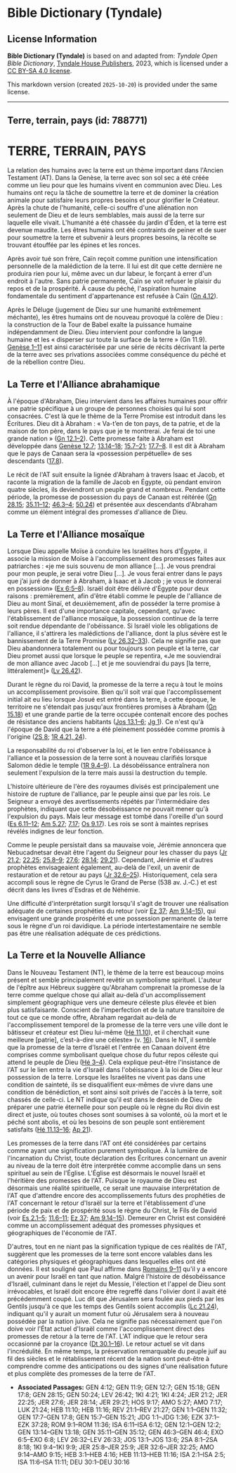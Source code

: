 # Bible Dictionary (Tyndale)

## License Information

**Bible Dictionary (Tyndale)** is based on and adapted from: _Tyndale Open Bible Dictionary_, [Tyndale House Publishers](https://tyndaleopenresources.com/), 2023, which is licensed under a [CC BY-SA 4.0 license](https://creativecommons.org/licenses/by-sa/4.0/legalcode.en).

This markdown version (created `2025-10-20`) is provided under the same license.



--------------------------------

## Terre, terrain, pays (id: 788771)

TERRE, TERRAIN, PAYS
====================

La relation des humains avec la terre est un thème important dans l'Ancien Testament (AT). Dans la Genèse, la terre avec son sol sec a été créée comme un lieu pour que les humains vivent en communion avec Dieu. Les humains ont reçu la tâche de soumettre la terre et de dominer la création animale pour satisfaire leurs propres besoins et pour glorifier le Créateur. Après la chute de l'humanité, celle\-ci souffre d'une aliénation non seulement de Dieu et de leurs semblables, mais aussi de la terre sur laquelle elle vivait. L'humanité a été chassée du jardin d'Éden, et la terre est devenue maudite. Les êtres humains ont été contraints de peiner et de suer pour soumettre la terre et subvenir à leurs propres besoins, la récolte se trouvant étouffée par les épines et les ronces.

Après avoir tué son frère, Caïn reçoit comme punition une intensification personnelle de la malédiction de la terre. Il lui est dit que cette dernière ne produira rien pour lui, même avec un dur labeur, le forçant à errer d'un endroit à l'autre. Sans patrie permanente, Caïn se voit refuser le plaisir du repos et de la prospérité. À cause du péché, l'aspiration humaine fondamentale du sentiment d'appartenance est refusée à Caïn ([Gn 4\.12](https://ref.ly/Gen4:12)).

Après le Déluge (jugement de Dieu sur une humanité extrêmement méchante), les êtres humains ont de nouveau provoqué la colère de Dieu : la construction de la Tour de Babel exalte la puissance humaine indépendamment de Dieu. Dieu intervient pour confondre la langue humaine et les « disperser sur toute la surface de la terre » (Gn 11\.9\). [Genèse 1–11](https://ref.ly/Gen1:1-Gen11:32) est ainsi caractérisée par une série de récits décrivant la perte de la terre avec ses privations associées comme conséquence du péché et de la rébellion contre Dieu.

La Terre et l'Alliance abrahamique
----------------------------------

À l'époque d'Abraham, Dieu intervient dans les affaires humaines pour offrir une patrie spécifique à un groupe de personnes choisies qui lui sont consacrées. C'est là que le thème de la Terre Promise est introduit dans les Écritures. Dieu dit à Abraham : « Va\-t’en de ton pays, de ta patrie, et de la maison de ton père, dans le pays que je te montrerai. Je ferai de toi une grande nation » ([Gn 12\.1–2](https://ref.ly/Gen12:1-Gen12:2)). Cette promesse faite à Abraham est développée dans [Genèse 12\.7](https://ref.ly/Gen12:7); [13\.14–18](https://ref.ly/Gen13:14-Gen13:18); [15\.7–21](https://ref.ly/Gen15:7-Gen15:21); [17\.7–8](https://ref.ly/Gen17:7-Gen17:8). Il est dit à Abraham que le pays de Canaan sera la «possession perpétuelle» de ses descendants ([17\.8](https://ref.ly/Gen17:8)).

Le récit de l'AT suit ensuite la lignée d'Abraham à travers Isaac et Jacob, et raconte la migration de la famille de Jacob en Égypte, où pendant environ quatre siècles, ils deviendront un peuple grand et nombreux. Pendant cette période, la promesse de possession du pays de Canaan est réitérée ([Gn 28\.15](https://ref.ly/Gen28:15); [35\.11–12](https://ref.ly/Gen35:11-Gen35:12); [46\.3–4](https://ref.ly/Gen46:3-Gen46:4); [50\.24](https://ref.ly/Gen50:24)) et présentée aux descendants d'Abraham comme un élément intégral des promesses d'alliance de Dieu.

La Terre et l'Alliance mosaïque
-------------------------------

Lorsque Dieu appelle Moïse à conduire les Israélites hors d'Égypte, il associe la mission de Moïse à l'accomplissement des promesses faites aux patriarches : «je me suis souvenu de mon alliance \[...]. Je vous prendrai pour mon peuple, je serai votre Dieu \[...]. Je vous ferai entrer dans le pays que j’ai juré de donner à Abraham, à Isaac et à Jacob ; je vous le donnerai en possession» ([Ex 6:5–8](https://ref.ly/Exod6:5-Exod6:8)). Israël doit être délivré d'Égypte pour deux raisons : premièrement, afin d'être établi comme le peuple de l'alliance de Dieu au mont Sinaï, et deuxièmement, afin de posséder la terre promise à leurs pères. Il est d'une importance capitale, cependant, qu'avec l'établissement de l'alliance mosaïque, la possession continue de la terre soit rendue dépendante de l'obéissance. Si Israël viole les obligations de l'alliance, il s'attirera les malédictions de l'alliance, dont la plus sévère est le bannissement de la Terre Promise ([Lv 26\.32–33](https://ref.ly/Lev26:32-Lev26:33)). Cela ne signifie pas que Dieu abandonnera totalement ou pour toujours son peuple et la terre, car Dieu promet aussi que lorsque le peuple se repentira, «Je me souviendrai de mon alliance avec Jacob \[...] et je me souviendrai du pays \[la terre, littéralement]» ([Lv 26\.42](https://ref.ly/Lev26:42)).

Durant le règne du roi David, la promesse de la terre a reçu à tout le moins un accomplissement provisoire. Bien qu'il soit vrai que l'accomplissement initial ait eu lieu lorsque Josué est entré dans la terre, à cette époque, le territoire ne s'étendait pas jusqu'aux frontières promises à Abraham ([Gn 15\.18](https://ref.ly/Gen15:18)) et une grande partie de la terre occupée contenait encore des poches de résistance des anciens habitants ([Jos 13\.1–6](https://ref.ly/Josh13:1-Josh13:6); [Jg 1](https://ref.ly/Judg1:1-Judg1:36)). Ce n'est qu'à l'époque de David que la terre a été pleinement possédée comme promis à l'origine ([2S 8](https://ref.ly/2Sam8:1-2Sam8:18); [1R 4\.21, 24](https://ref.ly/1Kgs4:21,1Kgs4:24)).

La responsabilité du roi d'observer la loi, et le lien entre l'obéissance à l'alliance et la possession de la terre sont à nouveau clarifiés lorsque Salomon dédie le temple ([1R 9\.4–9](https://ref.ly/1Kgs9:4-1Kgs9:9)). La désobéissance entraînera non seulement l'expulsion de la terre mais aussi la destruction du temple.

L'histoire ultérieure de l'ère des royaumes divisés est principalement une histoire de rupture de l'alliance, par le peuple ainsi que par les rois. Le Seigneur a envoyé des avertissements répétés par l'intermédiaire des prophètes, indiquant que cette désobéissance ne pouvait mener qu'à l'expulsion du pays. Mais leur message est tombé dans l'oreille d'un sourd ([Es 6\.11–12](https://ref.ly/Isa6:11-Isa6:12); [Am 5\.27](https://ref.ly/Amos5:27); [7\.17](https://ref.ly/Amos7:17); [Os 9\.17](https://ref.ly/Hos9:17)). Les rois se sont à maintes reprises révélés indignes de leur fonction.

Comme le peuple persistait dans sa mauvaise voie, Jérémie annoncera que Nebucadnetsar devait être l'agent du Seigneur pour les chasser du pays ([Jr 21\.2](https://ref.ly/Jer21:2); [22\.25](https://ref.ly/Jer22:25); [25\.8–9](https://ref.ly/Jer25:8-Jer25:9); [27\.6](https://ref.ly/Jer27:6); [28\.14](https://ref.ly/Jer28:14); [29\.21](https://ref.ly/Jer29:21)). Cependant, Jérémie et d'autres prophètes envisageaient également, au\-delà de l'exil, un avenir de restauration et de retour au pays ([Jr 32\.6–25](https://ref.ly/Jer32:6-Jer32:25)). Historiquement, cela sera accompli sous le règne de Cyrus le Grand de Perse (538 av. J.‑C.) et est décrit dans les livres d'Esdras et de Néhémie.

Une difficulté d'interprétation surgit lorsqu'il s'agit de trouver une réalisation adéquate de certaines prophéties du retour (voir [Ez 37](https://ref.ly/Ezek37:1-Ezek37:28); [Am 9\.14–15](https://ref.ly/Amos9:14-Amos9:15)), qui envisagent une grande prospérité et une possession permanente de la terre sous le règne d'un roi davidique. La période intertestamentaire ne semble pas être une réalisation adéquate de ces prédictions.

La Terre et la Nouvelle Alliance
--------------------------------

Dans le Nouveau Testament (NT), le thème de la terre est beaucoup moins présent et semble principalement revêtir un symbolisme spirituel. L'auteur de l'épître aux Hébreux suggère qu'Abraham comprenait la promesse de la terre comme quelque chose qui allait au\-delà d'un accomplissement simplement géographique vers une demeure céleste plus élevée et bien plus satisfaisante. Conscient de l'imperfection et de la nature transitoire de tout ce que ce monde offre, Abraham regardait au\-delà de l'accomplissement temporel de la promesse de la terre vers une ville dont le bâtisseur et créateur est Dieu lui\-même ([Hé 11\.10](https://ref.ly/Heb11:10)), et il cherchait «une meilleure \[patrie], c’est\-à\-dire une céleste» (v. [16](https://ref.ly/Heb11:16)). Dans le NT, il semble que la promesse de la terre d'Israël et l'entrée en Canaan doivent être comprises comme symbolisant quelque chose du futur repos céleste qui attend le peuple de Dieu ([Hé 3–4](https://ref.ly/Heb3:1-Heb4:16)). Cela explique peut\-être l'insistance de l'AT sur le lien entre la vie d'Israël dans l'obéissance à la loi de Dieu et leur possession de la terre. Lorsque les Israélites ne vivent pas dans une condition de sainteté, ils se disqualifient eux\-mêmes de vivre dans une condition de bénédiction, et sont ainsi soit privés de l'accès à la terre, soit chassés de celle\-ci. Le NT indique qu'il est dans le dessein de Dieu de préparer une patrie éternelle pour son peuple où le règne du Roi divin est direct et juste, où toutes choses sont soumises à sa volonté, où la mort et le péché sont abolis, et où les besoins de son peuple sont entièrement satisfaits ([Hé 11\.13–16](https://ref.ly/Heb11:13-Heb11:16); [Ap 21](https://ref.ly/Rev21:1-Rev21:27)).

Les promesses de la terre dans l'AT ont été considérées par certains comme ayant une signification purement symbolique. À la lumière de l'incarnation du Christ, toute déclaration des Écritures concernant un avenir au niveau de la terre doit être interprétée comme accomplie dans un sens spirituel au sein de l'Église. L'Église est désormais le nouvel Israël et l'héritière des promesses de l'AT. Puisque le royaume de Dieu est désormais une réalité spirituelle, ce serait une mauvaise interprétation de l'AT que d'attendre encore des accomplissements futurs des prophéties de l'AT concernant le retour d'Israël sur la terre et l'établissement d'une période de paix et de prospérité sous le règne du Christ, le Fils de David (voir [Es 2\.1–5](https://ref.ly/Isa2:1-Isa2:5); [11\.6–11](https://ref.ly/Isa11:6-Isa11:11); [Ez 37](https://ref.ly/Ezek37:1-Ezek37:28); [Am 9\.14–15](https://ref.ly/Amos9:14-Amos9:15)). Demeurer en Christ est considéré comme un accomplissement adéquat des promesses physiques et géographiques de l'économie de l'AT.

D'autres, tout en ne niant pas la signification typique de ces réalités de l'AT, suggèrent que les promesses de la terre sont encore valables dans les catégories physiques et géographiques dans lesquelles elles ont été données. Il est souligné que Paul affirme dans [Romains 9–11](https://ref.ly/Rom9:1-Rom11:36) qu'il y a encore un avenir pour Israël en tant que nation. Malgré l'histoire de désobéissance d'Israël, culminant dans le rejet du Messie, l'élection et l'appel de Dieu sont irrévocables, et Israël doit encore être regreffé dans l'olivier dont il avait été précédemment coupé. Luc dit que Jérusalem sera foulée aux pieds par les Gentils jusqu'à ce que les temps des Gentils soient accomplis ([Lc 21\.24](https://ref.ly/Luke21:24)), indiquant qu'il y aurait un moment futur où Jérusalem sera à nouveau possédée par la nation juive. Cela ne signifie pas nécessairement que l'on doive voir l'État actuel d'Israël comme l'accomplissement direct des promesses de retour à la terre de l'AT. L'AT indique que le retour sera occasionné par la croyance ([Dt 30\.1–16](https://ref.ly/Deut30:1-Deut30:16)). Le retour actuel se vit dans l'incrédulité. En même temps, la préservation remarquable du peuple juif au fil des siècles et le rétablissement récent de la nation sont peut\-être à comprendre comme des anticipations ou des signes d'une réalisation future et plus complète des promesses de la terre de l'AT.

* **Associated Passages:** GEN 4:12; GEN 11:9; GEN 12:7; GEN 15:18; GEN 17:8; GEN 28:15; GEN 50:24; LEV 26:42; 1KI 4:21; 1KI 4:24; JER 21:2; JER 22:25; JER 27:6; JER 28:14; JER 29:21; HOS 9:17; AMO 5:27; AMO 7:17; LUK 21:24; HEB 11:10; HEB 11:16; REV 21:1–REV 21:27; GEN 1:1–GEN 11:32; GEN 17:7–GEN 17:8; GEN 15:7–GEN 15:21; JDG 1:1–JDG 1:36; EZK 37:1–EZK 37:28; ROM 9:1–ROM 11:36; ISA 6:11–ISA 6:12; GEN 12:1–GEN 12:2; GEN 13:14–GEN 13:18; GEN 35:11–GEN 35:12; GEN 46:3–GEN 46:4; EXO 6:5–EXO 6:8; LEV 26:32–LEV 26:33; JOS 13:1–JOS 13:6; 2SA 8:1–2SA 8:18; 1KI 9:4–1KI 9:9; JER 25:8–JER 25:9; JER 32:6–JER 32:25; AMO 9:14–AMO 9:15; HEB 3:1–HEB 4:16; HEB 11:13–HEB 11:16; ISA 2:1–ISA 2:5; ISA 11:6–ISA 11:11; DEU 30:1–DEU 30:16

